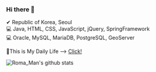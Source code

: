 ### Hi there 👋

<!--
**kjspo56/kjspo56** is a ✨ _special_ ✨ repository because its `README.md` (this file) appears on your GitHub profile.
Here are some ideas to get you started:
- 🔭 I’m currently working on ...
- 🌱 I’m currently learning ...Pyton
- 👯 I’m looking to collaborate on ...
- 🤔 I’m looking for help with ...
- 💬 Ask me about ...
- 📫 How to reach me: ...
- 😄 Pronouns: ...
- ⚡ Fun fact: ...
-->

✔ Republic of Korea, Seoul<br>
💻 Java, HTML, CSS, JavaScript, jQuery, SpringFramework<br>
💻 Oracle, MySQL, MariaDB, PostgreSQL, GeoServer<br>

🔹This is My Daily Life --> <a href="http://blog.naver.com/kjspo56">Click!</a><br>

![Roma_Man's github stats](https://github-readme-stats.vercel.app/api?username=kjspo56&show_icons=true)
<br>

<!--
[![solved.ac tier](http://mazassumnida.wtf/api/generate_badge?boj=kjspo56)](https://solved.ac/kjspo56)
-->

